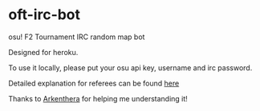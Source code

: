 # oft-irc-bot
osu! F2 Tournament IRC random map bot

Designed for heroku.

To use it locally, please put your osu api key, username and irc password.

Detailed explanation for referees can be found [here](https://docs.google.com/document/d/1uJadp76lvuot5Q2TYjcnan6yjowBaXpcvmhGEEVqwLk/)

Thanks to [Arkenthera](https://github.com/arkenthera) for helping me understanding it!
